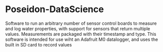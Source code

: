 # Poseidon-DataScience


Software to run an arbitrary number of sensor control boards to measure and log water properties, with support for sensors that return multiple values.  Measurements are packaged with their timestamp and type.  This software is intended for use wiht an Adafruit M0 datalogger, and uses the built in SD card to record values





